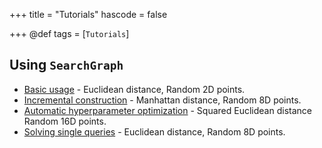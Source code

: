+++
title = "Tutorials"
hascode = false

+++
@def tags = [`Tutorials`]

## Using `SearchGraph`

- [Basic usage](/tutorial/basic-usage/)  - Euclidean distance, Random 2D points.
- [Incremental construction](/tutorial/incremental-construction/)  - Manhattan distance, Random 8D points.
- [Automatic hyperparameter optimization](/tutorial/automatic-hyperparameter-opt/)  - Squared Euclidean distance Random 16D points.
- [Solving single queries](/tutorial/solving-single-queries/) - Euclidean distance, Random 8D points.